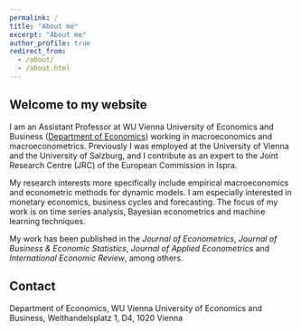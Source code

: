 ```yaml
---
permalink: /
title: "About me"
excerpt: "About me"
author_profile: true
redirect_from: 
  - /about/
  - /about.html
---
```


## Welcome to my website
I am an Assistant Professor at WU Vienna University of Economics and Business ([Department of Economics](https://www.wu.ac.at/en/economics/)) working in macroeconomics and macroeconometrics. Previously I was employed at the University of Vienna and the University of Salzburg, and I contribute as an expert to the Joint Research Centre (JRC) of the European Commission in Ispra.

My research interests more specifically include empirical macroeconomics and econometric methods for dynamic models. I am especially interested in monetary economics, business cycles and forecasting. The focus of my work is on time series analysis, Bayesian econometrics and machine learning techniques.

My work has been published in the _Journal of Econometrics_, _Journal of Business & Economic Statistics_, _Journal of Applied Econometrics_ and _International Economic Review_, among others.

## Contact
Department of Economics, WU Vienna University of Economics and Business, Welthandelsplatz 1, D4, 1020 Vienna
